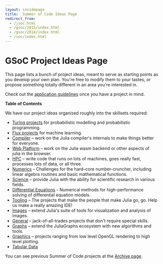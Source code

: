 ```yaml
---
layout: insidepage
title:  Summer of Code Ideas Page
redirect_from:
  - /jsoc.html
  - /gsoc/2015/index.html
  - /gsoc/2014/index.html
  - /soc/index.html
---
```


# GSoC Project Ideas Page

This page lists a bunch of project ideas, meant to serve as starting points as you develop your own plan. You're free to modify them to your tastes, or propose something totally different in an area you're interested in.

Check out the [application guidelines](guidelines/) once you have a project in mind.

**Table of Contents**

We have our project ideas organised roughly into the skillsets required:

* [Turing projects](projects/turing.html) for probabilistic modelling and probabilistic programming.
* [Flux projects](https://fluxml.ai/gsoc.html) for machine learning.
* [Compiler](projects/compiler.html) – work on the Julia compiler's internals to make things better for everyone.
* [Web Platform](projects/wasm.html) – work on the Julia wasm backend or other aspects of julia in the browser.
* [HPC](projects/hpc.html) – write code that runs on lots of machines, goes really fast, processes lots of data, or all three.
* [Numerics](projects/numerics.html) – Challenges for the hard–core number-cruncher, including linear algebra routines and basic mathematical functions.
* [Science](projects/science.html) – provide Julia with the ability for scientific research in various fields.
* [Differential Equations](projects/diffeq.html) - Numerical methods for high-performance solving of differential equation models.
* [Tooling](projects/tooling.html) – The projects that make the people that make Julia go, go. Help us make a really amazing IDE!
* [Images](projects/images.html) – extend Julia's suite of tools for visualization and analysis of images.
* [General](projects/general.html) – jack-of-all-trades projects that don't require special skills.
* [Graphs](projects/graphs.html) – extend the JuliaGraphs ecosystem with new algorithms and tools.
* [Graphics](projects/graphics.html) – projects ranging from low level OpenGL rendering to high level plotting.
* [Tabular Data](projects/tables.html)

You can see previous Summer of Code projects at the [Archive page](archive.html).

